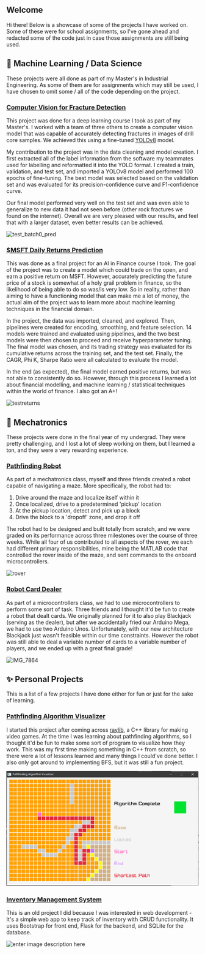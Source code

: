 ## Welcome
Hi there! Below is a showcase of some of the projects I have worked on. Some of these were for school assignments, so I've gone ahead and redacted some of the code just in case those assignments are still being used.


## 🧪 Machine Learning / Data Science
These projects were all done as part of my Master's in Industrial Engineering. As some of them are for assignments which may still be used, I have chosen to omit some / all of the code depending on the project.

### [Computer Vision for Fracture Detection](https://github.com/WFERRIE/FractureDetection/)
This project was done for a deep learning course I took as part of my Master's. I worked with a team of three others to create a computer vision model that was capable of accurately detecting fractures in images of drill core samples. We achieved this using a fine-tuned [YOLOv8](https://github.com/ultralytics/ultralytics) model. 

My contribution to the project was in the data cleaning and model creation. I first extracted all of the label information from the software my teammates used for labelling and reformatted it into the YOLO format. I created a train, validation, and test set, and imported a YOLOv8 model and performed 100 epochs of fine-tuning. The best model was selected based on the validation set and was evaluated for its precision-confidence curve and F1-confidence curve.

Our final model performed very well on the test set and was even able to generalize to new data it had not seen before (other rock fractures we found on the internet). Overall we are very pleased with our results, and feel that with a larger dataset, even better results can be achieved.

![test_batch0_pred](https://github.com/WFERRIE/Portfolio/assets/58156317/8f427eeb-65ad-4c31-8ae0-48a956371e4f)


### [$MSFT Daily Returns Prediction](https://github.com/WFERRIE/MSFT-Final-Project)
This was done as a final project for an AI in Finance course I took. The goal of the project was to create a model which could trade on the open, and earn a positive return on MSFT. However, accurately predicting the future price of a stock is somewhat of a holy grail problem in finance, so the likelihood of being able to do so was/is very low. So in reality, rather than aiming to have a functioning model that can make me a lot of money, the actual aim of the project was to learn more about machine learning techniques in the financial domain.

In the project, the data was imported, cleaned, and explored. Then, pipelines were created for encoding, smoothing, and feature selection. 14 models were trained and evaluated using pipelines, and the two best models were then chosen to proceed and receive hyperparameter tuning. The final model was chosen, and its trading strategy was evaluated for its cumulative returns across the training set, and the test set. Finally, the CAGR, Phi K, Sharpe Ratio were all calculated to evaluate the model. 

In the end (as expected), the final model earned positive returns, but was not able to consistently do so. However, through this process I learned a lot about financial modelling, and machine learning / statistical techniques within the world of finance. I also got an A+!

![testreturns](https://user-images.githubusercontent.com/58156317/273281119-8b3a061e-ec7f-4ccd-a9ee-a395ad065d0a.png)

## 🤖 Mechatronics
These projects were done in the final year of my undergrad. They were pretty challenging, and I lost a lot of sleep working on them, but I learned a ton, and they were a very rewarding experience. 

### [Pathfinding Robot](https://github.com/WFERRIE/MazeRover)
As part of a mechatronics class, myself and three friends created a robot capable of navigating a maze. More specifically, the robot had to:

 1. Drive around the maze and localize itself within it
 2. Once localized, drive to a predetermined 'pickup' location
 3. At the pickup location, detect and pick up a block
 4. Drive the block to a 'dropoff' zone, and drop it off

The robot had to be designed and built totally from scratch, and we were graded on its performance across three milestones over the course of three weeks. While all four of us contributed to all aspects of the rover, we each had different primary responsibilities, mine being the MATLAB code that controlled the rover inside of the maze, and sent commands to the onboard microcontrollers.

![rover](https://github.com/WFERRIE/Portfolio/assets/58156317/69687f53-7848-4469-bdcc-e153515fb0f5)



### [Robot Card Dealer](https://github.com/WFERRIE/RobotCardDealer)
As part of a microcontrollers class, we had to use microcontrollers to perform some sort of task. Three friends and I thought it'd be fun to create a robot that dealt cards. We originally planned for it to also play Blackjack (serving as the dealer), but after we accidentally fried our Arduino Mega, we had to use two Arduino Unos. Unfortunately, with our new architecture Blackjack just wasn't feasible within our time constraints. However the robot was still able to deal a variable number of cards to a variable number of players, and we ended up with a great final grade!

![IMG_7864](https://github.com/WFERRIE/Portfolio/assets/58156317/4494d772-13b0-4a41-b440-4452064500e0)


## ✨ Personal Projects
This is a list of a few projects I have done either for fun or just for the sake of learning.
### [Pathfinding Algorithm Visualizer](https://github.com/WFERRIE/PathfindingAlgorithmVisualizer)
I started this project after coming across [raylib](https://www.raylib.com/), a C++ library for making video games. At the time I was learning about pathfinding algorithms, so I thought it'd be fun to make some sort of program to visualize how they work. This was my first time making something in C++ from scratch, so there were a lot of lessons learned and many things I could've done better. I also only got around to implementing BFS, but it was still a fun project.

![enter image description here](https://github.com/WFERRIE/PathfindingAlgorithmVisualizer/blob/main/output.PNG?raw=true)


### [Inventory Management System](https://github.com/WFERRIE/InventoryManagementSystem)
This is an old project I did because I was interested in web development - It's a simple web app to keep track of inventory with CRUD functionality. It uses Bootstrap for front end, Flask for the backend, and SQLite for the database. 

![enter image description here](https://user-images.githubusercontent.com/58156317/271704344-c61f59ff-0714-467d-bd60-ed1e33eb6d34.png)



